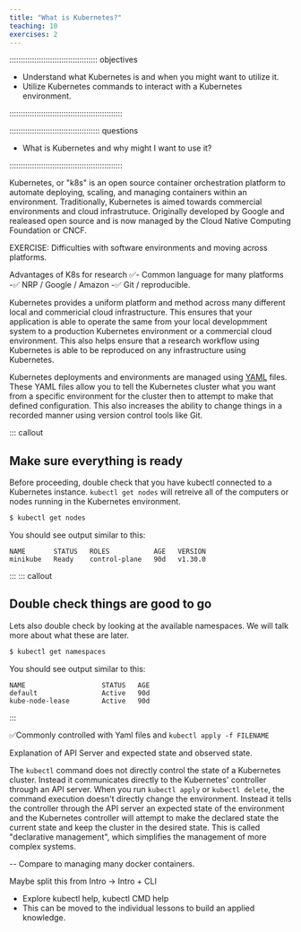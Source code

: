 ```yaml
---
title: "What is Kubernetes?"
teaching: 10
exercises: 2
---
```


::::::::::::::::::::::::::::::::::::::: objectives

- Understand what Kubernetes is and when you might want to utilize it.
- Utilize Kubernetes commands to interact with a Kubernetes environment.

::::::::::::::::::::::::::::::::::::::::::::::::::

:::::::::::::::::::::::::::::::::::::::: questions

- What is Kubernetes and why might I want to use it?

::::::::::::::::::::::::::::::::::::::::::::::::::


Kubernetes, or "k8s" is an open source container orchestration platform to automate deploying, scaling, and managing containers within an environment. 
Traditionally, Kubernetes is aimed towards commercial environments and cloud infrastrutuce.
Originally developed by Google and realeased open source and is now managed by the Cloud Native Computing Foundation or CNCF. 

EXERCISE: Difficulties with software environments and moving across platforms. 

Advantages of K8s for research
✅- Common language for many platforms
-✅ NRP / Google / Amazon
-✅ Git / reproducible. 

Kubernetes provides a uniform platform and method across many different local and commericial cloud infrastructure. This ensures that your application is able to operate the same from your local developmment system to a production Kubernetes environment or a commercial cloud environment. This also helps ensure that a research workflow using Kubernetes is able to be reproduced on any infrastructure using Kubernetes.

Kubernetes deployments and environments are managed using [YAML](https://www.redhat.com/en/topics/automation/what-is-yaml) files. These YAML files allow you to tell the Kubernetes cluster what you want from a specific environment for the cluster then to attempt to make that defined configuration. This also increases the ability to change things in a recorded manner using version control tools like Git. 



::: callout

## Make sure everything is ready

Before proceeding, double check that you have kubectl connected to a Kubernetes instance. `kubectl get nodes` will retreive all of the computers or nodes running in the Kubernetes environment. 

```bash
$ kubectl get nodes
```

You should see output similar to this:

```output
NAME       STATUS   ROLES           AGE   VERSION
minikube   Ready    control-plane   90d   v1.30.0
```
:::
::: callout
## Double check things are good to go
Lets also double check by looking at the available namespaces. We will talk more about what these are later. 

```bash
$ kubectl get namespaces
```

You should see output similar to this:

```output
NAME                   STATUS   AGE
default                Active   90d
kube-node-lease        Active   90d
```
:::

✅Commonly controlled with Yaml files and `kubectl apply -f FILENAME`

Explanation of API Server and expected state and observed state. 

The `kubectl` command does not directly control the state of a Kubernetes cluster. Instead it communicates directly to the Kubernetes' controller through an API server. When you run `kubectl apply` or `kubectl delete`, the command execution doesn't directly change the environment. Instead it tells the controller through the API server an expected state of the environment and the Kubernetes controller will attempt to make the declared state the current state and keep the cluster in the desired state. This is called "declarative management", which simplifies the management of more complex systems. 

-- Compare to managing many docker containers. 

Maybe split this from Intro -> Intro + CLI
- Explore kubectl help, kubectl CMD help
- This can be moved to the individual lessons to build an applied knowledge. 



